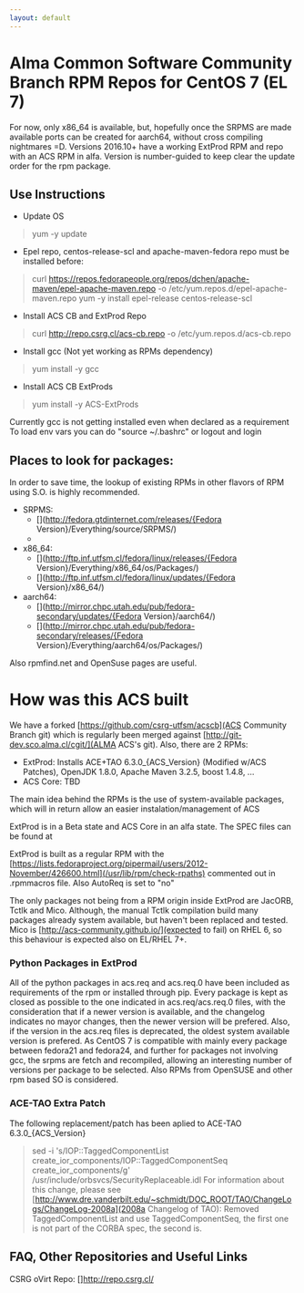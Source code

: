 ```yaml
---
layout: default
---
```


# [](#header-1) Alma Common Software Community Branch RPM Repos for CentOS 7 (EL 7)
For now, only x86_64 is available, but, hopefully once the SRPMS are made available
ports can be created for aarch64, without cross compiling nightmares =D.
Versions 2016.10+ have a working ExtProd RPM and repo with an ACS RPM in alfa.
Version is number-guided to keep clear the update order for the rpm package.

## [](#header-2) Use Instructions

* Update OS
> yum -y update

* Epel repo, centos-release-scl and apache-maven-fedora repo must be installed before:
> curl https://repos.fedorapeople.org/repos/dchen/apache-maven/epel-apache-maven.repo -o /etc/yum.repos.d/epel-apache-maven.repo
> yum -y install epel-release centos-release-scl

* Install ACS CB and ExtProd Repo
> curl http://repo.csrg.cl/acs-cb.repo -o /etc/yum.repos.d/acs-cb.repo
* Install gcc (Not yet working as RPMs dependency)
> yum install -y gcc
* Install ACS CB ExtProds
> yum install -y ACS-ExtProds 

Currently gcc is not getting installed even when declared as a requirement
To load env vars you can do "source ~/.bashrc" or logout and login

## [](#header-3) Places to look for packages:
In order to save time, the lookup of existing RPMs in other flavors of RPM using S.O. is highly recommended.

* SRPMS: 
  - [](http://fedora.gtdinternet.com/releases/{Fedora Version}/Everything/source/SRPMS/)
  - [](https://dl.fedoraproject.org/pub/fedora/linux/releases/23/Server/source/SRPMS/)
* x86_64: 
  - [](http://ftp.inf.utfsm.cl/fedora/linux/releases/{Fedora Version}/Everything/x86_64/os/Packages/)
  - [](http://ftp.inf.utfsm.cl/fedora/linux/updates/{Fedora Version}/x86_64/)
* aarch64:
  - [](http://mirror.chpc.utah.edu/pub/fedora-secondary/updates/{Fedora Version}/aarch64/)
  - [](http://mirror.chpc.utah.edu/pub/fedora-secondary/releases/{Fedora Version}/Everything/aarch64/os/Packages/)

Also rpmfind.net and OpenSuse pages are useful.

# [](#header-4) How was this ACS built

We have a forked [https://github.com/csrg-utfsm/acscb](ACS Community Branch git) which is regularly been merged against [http://git-dev.sco.alma.cl/cgit/](ALMA ACS's git).
Also, there are 2 RPMs:
 - ExtProd: Installs ACE+TAO 6.3.0_{ACS_Version} (Modified w/ACS Patches), OpenJDK 1.8.0, Apache Maven 3.2.5, boost 1.4.8, ... 
 - ACS Core: TBD

The main idea behind the RPMs is the use of system-available packages, which will in return allow an easier instalation/management of ACS

ExtProd is in a Beta state and ACS Core in an alfa state. The SPEC files can be found at [](https://github.com/LeoXDXp/acs-rpm)

ExtProd is built as a regular  RPM with the [https://lists.fedoraproject.org/pipermail/users/2012-November/426600.html](/usr/lib/rpm/check-rpaths) commented out in .rpmmacros file.
Also AutoReq is set to "no"

The only packages not being from a RPM origin inside ExtProd are JacORB, Tctlk and Mico. Although, the manual Tctlk compilation build many packages already system available, but haven't
been replaced and tested. Mico is [http://acs-community.github.io/](expected to fail) on RHEL 6, so this behaviour is expected also on EL/RHEL 7+.

### [](#Python_Packages_ExtProd ) Python Packages in ExtProd
All of the python packages in acs.req and acs.req.0 have been included as requirements of the rpm or installed through pip. Every package is kept as closed as possible to the one indicated
in acs.req/acs.req.0 files, with the consideration that if a newer version is available, and the changelog indicates no mayor changes, then the newer version will be prefered.
Also, if the version in the acs.req files is deprecated, the oldest system available version is prefered.
As CentOS 7 is compatible with mainly every package between fedora21 and fedora24, and further for packages not involving gcc, the srpms are fetch and recompiled, allowing an interesting
number of versions per package to be selected. Also RPMs from OpenSUSE and other rpm based SO is considered.

### [](#ACE-TAO-2008aPatch) ACE-TAO Extra Patch
The following replacement/patch has been aplied to ACE-TAO 6.3.0_{ACS_Version} 
> sed -i 's/IOP::TaggedComponentList create_ior_components/IOP::TaggedComponentSeq create_ior_components/g' /usr/include/orbsvcs/SecurityReplaceable.idl
For information about this change, please see [http://www.dre.vanderbilt.edu/~schmidt/DOC_ROOT/TAO/ChangeLogs/ChangeLog-2008a](2008a Changelog of TAO): Removed TaggedComponentList and use TaggedComponentSeq, the first one is not part of the CORBA spec, the second is.



## [](#header-5) FAQ, Other Repositories and Useful Links

CSRG oVirt Repo: []http://repo.csrg.cl/
